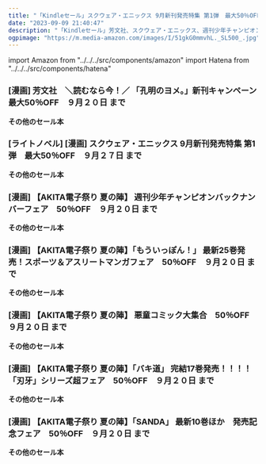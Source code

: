 ```yaml
---
title: "「Kindleセール」スクウェア・エニックス 9月新刊発売特集 第1弾　最大50％OFF、芳文社　＼読むなら今！／ 「孔明のヨメ。」新刊キャンペーン　最大50％OFF、秋田書店　スポーツ＆アスリートマンガフェア　50％OFF"
date: "2023-09-09 21:40:47"
description: "「Kindleセール」芳文社、スクウェア・エニックス、週刊少年チャンピオン、秋田書店"
ogpimage: "https://m.media-amazon.com/images/I/51gkG0mmvhL._SL500_.jpg"
---
```

import Amazon from "../../../src/components/amazon"
import Hatena from "../../../src/components/hatena"






### [漫画] 芳文社　＼読むなら今！／ 「孔明のヨメ。」新刊キャンペーン　最大50％OFF　９月２０日 まで

<Amazon asin="B0B9S7GL7F" />



<Amazon asin="B08WRQQRNN" />



<Amazon asin="B07THWKBH2" />


**その他のセール本**

<Hatena src="https://kyukyunyorituryo.github.io/kindle_sale/html/20230920s35148.html" title=""/>


### [ライトノベル] [漫画] スクウェア・エニックス 9月新刊発売特集 第1弾　最大50％OFF　９月２７日 まで

<Amazon asin="B08VDBZX63" />



<Amazon asin="B09HKJBPFP" />



<Amazon asin="B0BKSPQCP4" />


**その他のセール本**

<Hatena src="https://kyukyunyorituryo.github.io/kindle_sale/html/20230927s35109.html" title=""/>


### [漫画] 【AKITA電子祭り 夏の陣】 週刊少年チャンピオンバックナンバーフェア　50％OFF　９月２０日 まで

<Amazon asin="B0C89NLCH6" />


**その他のセール本**

<Hatena src="https://kyukyunyorituryo.github.io/kindle_sale/html/20230920s35104.html" title=""/>


### [漫画] 【AKITA電子祭り 夏の陣】「もういっぽん！」 最新25巻発売！スポーツ＆アスリートマンガフェア　50％OFF　９月２０日 まで

<Amazon asin="B09NBQHYY2" />


<Amazon asin="B09NBR499L" />


<Amazon asin="B08ZSDH7W7" />


**その他のセール本**

<Hatena src="https://kyukyunyorituryo.github.io/kindle_sale/html/20230920s35145.html" title=""/>


### [漫画] 【AKITA電子祭り 夏の陣】 悪童コミック大集合　50％OFF　９月２０日 まで

<Amazon asin="B0BFHX4NMY" />


<Amazon asin="B09ZB93SJ3" />


<Amazon asin="B0897FPZMJ" />


**その他のセール本**

<Hatena src="https://kyukyunyorituryo.github.io/kindle_sale/html/20230920s35150.html" title=""/>


### [漫画] 【AKITA電子祭り 夏の陣】「バキ道」 完結17巻発売！！！！「刃牙」シリーズ超フェア　50％OFF　９月２０日 まで

<Amazon asin="B093BSCH39" />


<Amazon asin="B075N9WZ53" />


<Amazon asin="B00KBECO4K" />


**その他のセール本**

<Hatena src="https://kyukyunyorituryo.github.io/kindle_sale/html/20230920s35152.html" title=""/>


### [漫画] 【AKITA電子祭り 夏の陣】「SANDA」 最新10巻ほか　発売記念フェア　50％OFF　９月２０日 まで

<Amazon asin="B0BS98ZRBZ" />


<Amazon asin="B0B824P9M1" />


<Amazon asin="B093BQKQ79" />


**その他のセール本**

<Hatena src="https://kyukyunyorituryo.github.io/kindle_sale/html/20230920s35153.html" title=""/>

